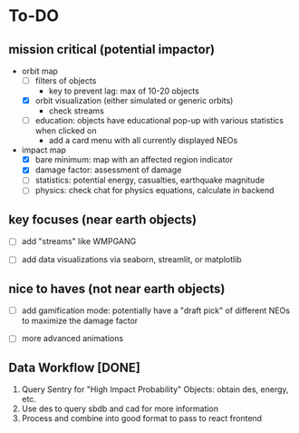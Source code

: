 # To-DO

## mission critical (potential impactor)
- orbit map
    - [ ] filters of objects
        - key to prevent lag: max of 10-20 objects
    - [X] orbit visualization (either simulated or generic orbits)
        - check streams
    - [ ] education: objects have educational pop-up with various statistics when clicked on
        - add a card menu with all currently displayed NEOs

- impact map
    - [X] bare minimum: map with an affected region indicator
    - [X] damage factor: assessment of damage
    - [ ] statistics: potential energy, casualties, earthquake magnitude
    - [ ] physics: check chat for physics equations, calculate in backend

## key focuses (near earth objects)
- [ ] add "streams" like WMPGANG
- [ ] add data visualizations via seaborn, streamlit, or matplotlib


## nice to haves (not near earth objects)
- [ ] add gamification mode: potentially have a "draft pick" of different NEOs to maximize the damage factor
- [ ] more advanced animations



## Data Workflow [DONE]
1. Query Sentry for "High Impact Probability" Objects: obtain des, energy, etc.
2. Use des to query sbdb and cad for more information
3. Process and combine into good format to pass to react frontend